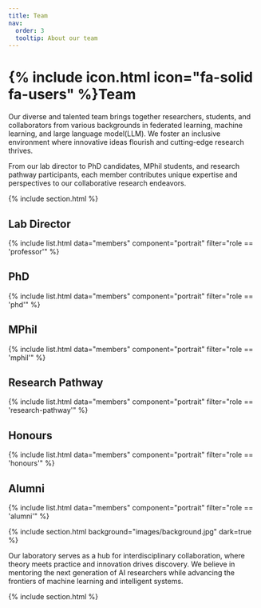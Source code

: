 ```yaml
---
title: Team
nav:
  order: 3
  tooltip: About our team
---
```

#  {% include icon.html icon="fa-solid fa-users" %}Team

Our diverse and talented team brings together researchers, students, and collaborators from various backgrounds in federated learning, machine learning, and large language model(LLM). We foster an inclusive environment where innovative ideas flourish and cutting-edge research thrives.

From our lab director to PhD candidates, MPhil students, and research pathway participants, each member contributes unique expertise and perspectives to our collaborative research endeavors.

{% include section.html %}

## Lab Director

{% include list.html data="members" component="portrait" filter="role == 'professor'" %}

## PhD

{% include list.html data="members" component="portrait" filter="role == 'phd'" %}

## MPhil

{% include list.html data="members" component="portrait" filter="role == 'mphil'" %}

## Research Pathway

{% include list.html data="members" component="portrait" filter="role == 'research-pathway'" %}

## Honours

{% include list.html data="members" component="portrait" filter="role == 'honours'" %}

## Alumni

{% include list.html data="members" component="portrait" filter="role == 'alumni'" %}

{% include section.html background="images/background.jpg" dark=true %}

Our laboratory serves as a hub for interdisciplinary collaboration, where theory meets practice and innovation drives discovery. We believe in mentoring the next generation of AI researchers while advancing the frontiers of machine learning and intelligent systems.

{% include section.html %}

